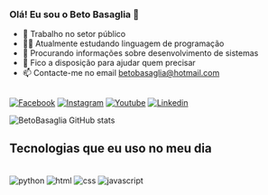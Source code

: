 
### Olá! Eu sou o Beto Basaglia 👋 


- 🔭 Trabalho no setor público
- 👨‍💻 Atualmente estudando linguagem de programação
- 👯 Procurando informações sobre desenvolvimento de sistemas
- 💬 Fico a disposição para ajudar quem precisar
- 📫 Contacte-me no email betobasaglia@hotmail.com

##


[![Facebook](https://img.shields.io/badge/Facebook-1877F2?style=for-the-badge&logo=facebook&logoColor=white)](https://www.facebook.com/pauloroberto.molinabasaglia.5) [![Instagram](https://img.shields.io/badge/Instagram-E4405F?style=for-the-badge&logo=instagram&logoColor=white)](https://www.instagram.com/betobasaglia/) [![Youtube](https://img.shields.io/badge/YouTube-FF0000?style=for-the-badge&logo=youtube&logoColor=white)](https://www.youtube.com/user/MrBetobasaglia) [![Linkedin](https://img.shields.io/badge/LinkedIn-0077B5?style=for-the-badge&logo=linkedin&logoColor=white)](https://www.linkedin.com/in/paulo-roberto-molina-basaglia-93901b227/)

![BetoBasaglia GitHub stats](https://github-readme-stats.vercel.app/api?username=betobasaglia&show_icons=true&theme=dracula)

## Tecnologias que eu uso no meu dia

<div style="display: inline_block"><br/>
    <img align="center" alt="python" src="https://img.shields.io/badge/Python-3776AB?style=for-the-badge&logo=python&logoColor=white" />
    <img align="center" alt="html" src="https://img.shields.io/badge/HTML-239120?style=for-the-badge&logo=html5&logoColor=white" />
    <img align="center" alt="css" src="https://img.shields.io/badge/CSS3-1572B6?style=for-the-badge&logo=css3&logoColor=white" />
    <img align="center" alt="javascript" src="https://img.shields.io/badge/JavaScript-F7DF1E?style=for-the-badge&logo=javascript&logoColor=black" />
</div><br/>
